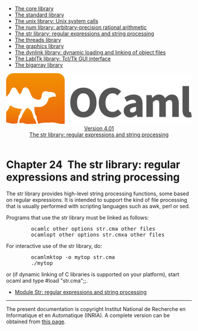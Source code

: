 <!-- ((! set title Manual !)) ((! set documentation !)) ((! set manual !)) ((! set nobreadcrumb !)) -->
<div class="manual content"><ul class="part_menu"><li><a href="core.html">The core library</a></li><li><a href="stdlib.html">The standard library</a></li><li><a href="libunix.html">The unix library: Unix system calls</a></li><li><a href="libnum.html">The num library: arbitrary-precision rational arithmetic</a></li><li class="active"><a href="libstr.html">The str library: regular expressions and string processing</a></li><li><a href="libthreads.html">The threads library</a></li><li><a href="libgraph.html">The graphics library</a></li><li><a href="libdynlink.html">The dynlink library: dynamic loading and linking of object files</a></li><li><a href="liblabltk.html">The LablTk library: Tcl/Tk GUI interface</a></li><li><a href="libbigarray.html">The bigarray library</a></li></ul><header><nav class="toc brand"><a class="brand" href="https://ocaml.org/"><img src="colour-logo-gray.svg" class="svg" alt="OCaml"></a></nav><nav class="toc"><div class="toc_version"><a href="/docs" id="version-select">Version 4.01</a></div><div class="toc_title"><a href="#">The str library: regular expressions and string processing</a></div></nav></header>




<h1 class="chapter" id="sec472"><span>Chapter 24</span>&nbsp;&nbsp;The str library: regular expressions and string processing</h1>
<p>The <span class="c007">str</span> library provides high-level string processing functions,
some based on regular expressions. It is intended to support the kind
of file processing that is usually performed with scripting languages
such as <span class="c007">awk</span>, <span class="c007">perl</span> or <span class="c007">sed</span>.</p><p>Programs that use the <span class="c007">str</span> library must be linked as follows:
</p><pre>        ocamlc <span class="c013">other options</span> str.cma <span class="c013">other files</span>
        ocamlopt <span class="c013">other options</span> str.cmxa <span class="c013">other files</span>
</pre><p>
For interactive use of the <span class="c007">str</span> library, do:
</p><pre>        ocamlmktop -o mytop str.cma
        ./mytop
</pre><p>
or (if dynamic linking of C libraries is supported on your platform),
start <span class="c007">ocaml</span> and type <span class="c007">#load "str.cma";;</span>.</p><ul class="ftoc2"><li class="li-links">
<a href="../../api/4.01/Str.html">Module <span class="c007">Str</span>: regular expressions and string processing</a>
</li></ul>
<hr>





<div class="copyright">The present documentation is copyright Institut National de Recherche en Informatique et en Automatique (INRIA). A complete version can be obtained from <a href="http://caml.inria.fr/pub/docs/manual-ocaml/">this page</a>.</div></div>